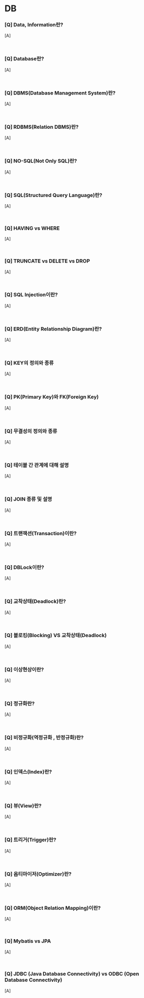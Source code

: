 # DB


### [Q] Data, Information란?
[A] 

<br>

### [Q] Database란?
[A] 

<br>

### [Q] DBMS(Database Management System)란? 
[A] 

<br>

### [Q] RDBMS(Relation DBMS)란?
[A] 

<br>

### [Q] NO-SQL(Not Only SQL)란?
[A] 

<br>

### [Q] SQL(Structured Query Language)란?
[A] 

<br>


### [Q] HAVING vs WHERE
[A] 

<br>

### [Q] TRUNCATE vs DELETE vs DROP
[A] 

<br>

### [Q] SQL Injection이란?
[A] 

<br>

### [Q] ERD(Entity Relationship Diagram)란?
[A] 

<br>

### [Q] KEY의 정의와 종류
[A] 

<br>

### [Q] PK(Primary Key)와 FK(Foreign Key)
[A] 

<br>

### [Q] 무결성의 정의와 종류
[A] 

<br>

### [Q] 테이블 간 관계에 대해 설명
[A] 

<br>

### [Q] JOIN 종류 및 설명
[A] 

<br>

### [Q] 트랜잭션(Transaction)이란?
[A] 

<br>

### [Q] DBLock이란?
[A] 

<br>

### [Q] 교착상태(Deadlock)란?
[A] 

<br>

### [Q] 블로킹(Blocking) VS 교착상태(Deadlock)
[A] 

<br>

### [Q] 이상현상이란?
[A] 

<br>

### [Q] 정규화란?
[A] 

<br>

### [Q] 비정규화(역정규화 , 반정규화)란?
[A] 

<br>

### [Q] 인덱스(Index)란?
[A] 

<br>

### [Q] 뷰(View)란?
[A] 

<br>

### [Q] 트리거(Trigger)란?
[A] 

<br>

### [Q] 옵티마이저(Optimizer)란?
[A] 

<br>

### [Q] ORM(Object Relation Mapping)이란?
[A] 

<br>

### [Q] Mybatis vs JPA
[A] 

<br>

### [Q] JDBC (Java Database Connectivity) vs ODBC (Open Database Connectivity)
[A] 

<br>
